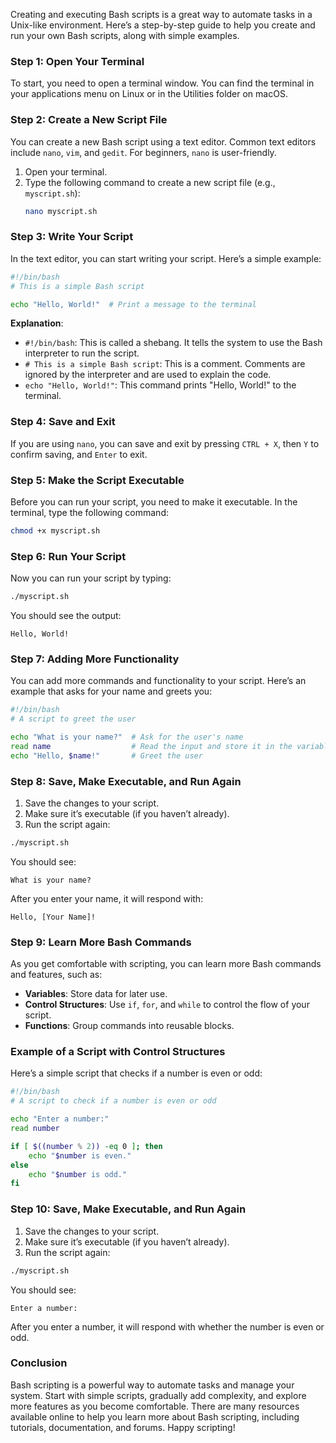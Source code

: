 Creating and executing Bash scripts is a great way to automate tasks in a Unix-like environment. Here’s a step-by-step guide to help you create and run your own Bash scripts, along with simple examples.

### Step 1: Open Your Terminal

To start, you need to open a terminal window. You can find the terminal in your applications menu on Linux or in the Utilities folder on macOS.

### Step 2: Create a New Script File

You can create a new Bash script using a text editor. Common text editors include `nano`, `vim`, and `gedit`. For beginners, `nano` is user-friendly.

1. Open your terminal.
2. Type the following command to create a new script file (e.g., `myscript.sh`):
   ```bash
   nano myscript.sh
   ```

### Step 3: Write Your Script

In the text editor, you can start writing your script. Here’s a simple example:

```bash
#!/bin/bash
# This is a simple Bash script

echo "Hello, World!"  # Print a message to the terminal
```

**Explanation**:
- `#!/bin/bash`: This is called a shebang. It tells the system to use the Bash interpreter to run the script.
- `# This is a simple Bash script`: This is a comment. Comments are ignored by the interpreter and are used to explain the code.
- `echo "Hello, World!"`: This command prints "Hello, World!" to the terminal.

### Step 4: Save and Exit

If you are using `nano`, you can save and exit by pressing `CTRL + X`, then `Y` to confirm saving, and `Enter` to exit.

### Step 5: Make the Script Executable

Before you can run your script, you need to make it executable. In the terminal, type the following command:

```bash
chmod +x myscript.sh
```

### Step 6: Run Your Script

Now you can run your script by typing:

```bash
./myscript.sh
```

You should see the output:

```
Hello, World!
```

### Step 7: Adding More Functionality

You can add more commands and functionality to your script. Here’s an example that asks for your name and greets you:

```bash
#!/bin/bash
# A script to greet the user

echo "What is your name?"  # Ask for the user's name
read name                  # Read the input and store it in the variable 'name'
echo "Hello, $name!"       # Greet the user
```

### Step 8: Save, Make Executable, and Run Again

1. Save the changes to your script.
2. Make sure it’s executable (if you haven’t already).
3. Run the script again:

```bash
./myscript.sh
```

You should see:

```
What is your name?
```

After you enter your name, it will respond with:

```
Hello, [Your Name]!
```

### Step 9: Learn More Bash Commands

As you get comfortable with scripting, you can learn more Bash commands and features, such as:

- **Variables**: Store data for later use.
- **Control Structures**: Use `if`, `for`, and `while` to control the flow of your script.
- **Functions**: Group commands into reusable blocks.

### Example of a Script with Control Structures

Here’s a simple script that checks if a number is even or odd:

```bash
#!/bin/bash
# A script to check if a number is even or odd

echo "Enter a number:"
read number

if [ $((number % 2)) -eq 0 ]; then
    echo "$number is even."
else
    echo "$number is odd."
fi
```

### Step 10: Save, Make Executable, and Run Again

1. Save the changes to your script.
2. Make sure it’s executable (if you haven’t already).
3. Run the script again:

```bash
./myscript.sh
```

You should see:

```
Enter a number:
```

After you enter a number, it will respond with whether the number is even or odd.

### Conclusion

Bash scripting is a powerful way to automate tasks and manage your system. Start with simple scripts, gradually add complexity, and explore more features as you become comfortable. There are many resources available online to help you learn more about Bash scripting, including tutorials, documentation, and forums. Happy scripting!